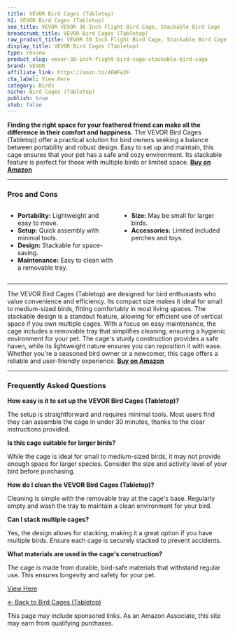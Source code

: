 ```yaml
---
title: VEVOR Bird Cages (Tabletop)
h1: VEVOR Bird Cages (Tabletop)
seo_title: VEVOR VEVOR 30 Inch Flight Bird Cage, Stackable Bird Cage
breadcrumb_title: VEVOR Bird Cages (Tabletop)
raw_product_title: VEVOR 30 Inch Flight Bird Cage, Stackable Bird Cage
display_title: VEVOR Bird Cages (Tabletop)
type: review
product_slug: vevor-30-inch-flight-bird-cage-stackable-bird-cage
brand: VEVOR
affiliate_link: https://amzn.to/46WFw2F
cta_label: View Here
category: Birds
niche: Bird Cages (Tabletop)
publish: true
stub: false
---
```


<div id="intro" class="full-width">
  <p><strong>Finding the right space for your feathered friend can make all the difference in their comfort and happiness.</strong> The VEVOR Bird Cages (Tabletop) offer a practical solution for bird owners seeking a balance between portability and robust design. Easy to set up and maintain, this cage ensures that your pet has a safe and cozy environment. Its stackable feature is perfect for those with multiple birds or limited space. <a href="https://amzn.to/46WFw2F" rel="nofollow sponsored noopener" target="_blank"><strong>Buy on Amazon</strong></a></p>
</div>

<hr />
<h3 id="pros-cons">Pros and Cons</h3>
<div class="pc-grid" style="display:grid;grid-template-columns:1fr 1fr;gap:16px;">
  <ul>
    <li><strong>Portability:</strong> Lightweight and easy to move.</li>
    <li><strong>Setup:</strong> Quick assembly with minimal tools.</li>
    <li><strong>Design:</strong> Stackable for space-saving.</li>
    <li><strong>Maintenance:</strong> Easy to clean with a removable tray.</li>
  </ul>
  <ul>
    <li><strong>Size:</strong> May be small for larger birds.</li>
    <li><strong>Accessories:</strong> Limited included perches and toys.</li>
  </ul>
</div>
<hr />

<div class="full-width">
  <p>The VEVOR Bird Cages (Tabletop) are designed for bird enthusiasts who value convenience and efficiency. Its compact size makes it ideal for small to medium-sized birds, fitting comfortably in most living spaces. The stackable design is a standout feature, allowing for efficient use of vertical space if you own multiple cages. With a focus on easy maintenance, the cage includes a removable tray that simplifies cleaning, ensuring a hygienic environment for your pet. The cage's sturdy construction provides a safe haven, while its lightweight nature ensures you can reposition it with ease. Whether you're a seasoned bird owner or a newcomer, this cage offers a reliable and user-friendly experience. <a href="https://amzn.to/46WFw2F" rel="nofollow sponsored noopener" target="_blank"><strong>Buy on Amazon</strong></a></p>
</div>

<hr />
<h3 id="faqs">Frequently Asked Questions</h3>

<p><strong>How easy is it to set up the VEVOR Bird Cages (Tabletop)?</strong></p>
<p>The setup is straightforward and requires minimal tools. Most users find they can assemble the cage in under 30 minutes, thanks to the clear instructions provided.</p>

<p><strong>Is this cage suitable for larger birds?</strong></p>
<p>While the cage is ideal for small to medium-sized birds, it may not provide enough space for larger species. Consider the size and activity level of your bird before purchasing.</p>

<p><strong>How do I clean the VEVOR Bird Cages (Tabletop)?</strong></p>
<p>Cleaning is simple with the removable tray at the cage's base. Regularly empty and wash the tray to maintain a clean environment for your bird.</p>

<p><strong>Can I stack multiple cages?</strong></p>
<p>Yes, the design allows for stacking, making it a great option if you have multiple birds. Ensure each cage is securely stacked to prevent accidents.</p>

<p><strong>What materials are used in the cage's construction?</strong></p>
<p>The cage is made from durable, bird-safe materials that withstand regular use. This ensures longevity and safety for your pet.</p>
<p><a class="btn" href="https://amzn.to/46WFw2F" target="_blank" rel="nofollow sponsored noopener">View Here</a></p>
<p><a href="/roundups/birds/bird-cages-tabletop-/">← Back to Bird Cages (Tabletop)</a></p>
<aside class="disclosure">This page may include sponsored links. As an Amazon Associate, this site may earn from qualifying purchases.</aside>
